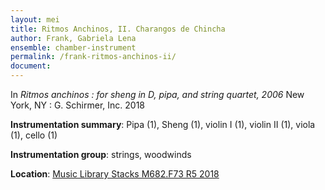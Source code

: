 ```yaml
---
layout: mei
title: Ritmos Anchinos, II. Charangos de Chincha
author: Frank, Gabriela Lena 
ensemble: chamber-instrument 
permalink: /frank-ritmos-anchinos-ii/
document: 
---
```


In *Ritmos anchinos : for sheng in D, pipa, and string quartet, 2006* New York, NY : G. Schirmer, Inc. 2018

**Instrumentation summary**: Pipa (1), Sheng (1), violin I (1), violin II (1), viola (1), cello (1)

**Instrumentation group**: strings, woodwinds

**Location**: <a href="https://tufts.primo.exlibrisgroup.com/permalink/01TUN_INST/1kc9gia/alma991018415144503851" target="_blank">Music Library Stacks M682.F73 R5 2018</a>